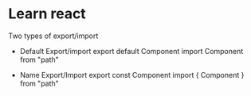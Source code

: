 # Learn react

Two types of export/import 
- Default Export/import 
    export default Component
    import Component from "path"

- Name Export/Import
    export const Component
    import { Component } from "path"
